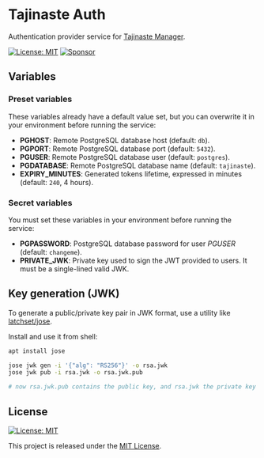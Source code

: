 # Tajinaste Auth

Authentication provider service for [Tajinaste Manager](https://github.com/pedroetb/tajinaste-manager).

[![License: MIT](https://img.shields.io/badge/License-MIT-yellow.svg)](LICENSE)
[![Sponsor](https://img.shields.io/badge/-Sponsor-fafbfc?logo=GitHub%20Sponsors)](https://github.com/sponsors/pedroetb)

## Variables

### Preset variables

These variables already have a default value set, but you can overwrite it in your environment before running the service:

* **PGHOST**: Remote PostgreSQL database host (default: `db`).
* **PGPORT**: Remote PostgreSQL database port (default: `5432`).
* **PGUSER**: Remote PostgreSQL database user (default: `postgres`).
* **PGDATABASE**: Remote PostgreSQL database name (default: `tajinaste`).
* **EXPIRY_MINUTES**: Generated tokens lifetime, expressed in minutes (default: `240`, 4 hours).

### Secret variables

You must set these variables in your environment before running the service:

* **PGPASSWORD**: PostgreSQL database password for user *PGUSER* (default: `changeme`).
* **PRIVATE_JWK**: Private key used to sign the JWT provided to users. It must be a single-lined valid JWK.

## Key generation (JWK)

To generate a public/private key pair in JWK format, use a utility like [latchset/jose](https://github.com/latchset/jose).

Install and use it from shell:

```sh
apt install jose

jose jwk gen -i '{"alg": "RS256"}' -o rsa.jwk
jose jwk pub -i rsa.jwk -o rsa.jwk.pub

# now rsa.jwk.pub contains the public key, and rsa.jwk the private key
```

## License

[![License: MIT](https://img.shields.io/badge/License-MIT-yellow.svg)](LICENSE)

This project is released under the [MIT License](LICENSE).
